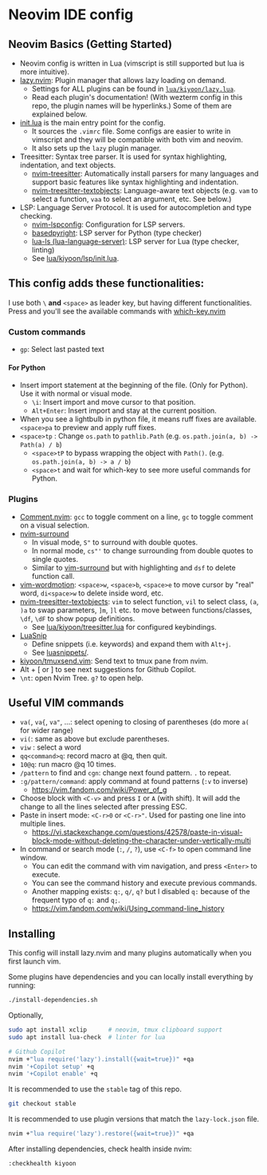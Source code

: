 # Neovim IDE config

## Neovim Basics (Getting Started)

- Neovim config is written in Lua (vimscript is still supported but lua is more intuitive).
- [lazy.nvim](https://github.com/folke/lazy.nvim): Plugin manager that allows lazy loading on demand.
    - Settings for ALL plugins can be found in [`lua/kiyoon/lazy.lua`](lua/kiyoon/lazy.lua).
    - Read each plugin's documentation! (With wezterm config in this repo, the plugin names will be hyperlinks.) Some of them are explained below.
- [init.lua](init.lua) is the main entry point for the config.
    - It sources the `.vimrc` file. Some configs are easier to write in vimscript and they will be compatible with both vim and neovim.
    - It also sets up the `lazy` plugin manager.
- Treesitter: Syntax tree parser. It is used for syntax highlighting, indentation, and text objects.
    - [nvim-treesitter](https://github.com/nvim-treesitter/nvim-treesitter): Automatically install parsers for many languages and support basic features like syntax highlighting and indentation.
    - [nvim-treesitter-textobjects](https://github.com/nvim-treesitter/nvim-treesitter-textobjects): Language-aware text objects (e.g. `vam` to select a function, `vaa` to select an argument, etc. See below.)
- LSP: Language Server Protocol. It is used for autocompletion and type checking.
    - [nvim-lspconfig](https://github.com/neovim/nvim-lspconfig): Configuration for LSP servers.
    - [basedpyright](https://github.com/DetachHead/basedpyright): LSP server for Python (type checker)
    - [lua-ls (lua-language-server)](https://github.com/LuaLS/lua-language-server): LSP server for Lua (type checker, linting)
    - See [lua/kiyoon/lsp/init.lua](lua/kiyoon/lsp/init.lua).



## This config adds these functionalities:

I use both `\` **and** `<space>` as leader key, but having different functionalities.  
Press and you'll see the available commands with [which-key.nvim](https://github.com/folke/which-key.nvim)

### Custom commands

- `gp`: Select last pasted text

#### For Python
- Insert import statement at the beginning of the file. (Only for Python). Use it with normal or visual mode.
    - `\i`: Insert import and move cursor to that position.
    - `Alt+Enter`: Insert import and stay at the current position.
- When you see a lightbulb in python file, it means ruff fixes are available. `<space>pa` to preview and apply ruff fixes.
- `<space>tp` : Change `os.path` to `pathlib.Path` (e.g. `os.path.join(a, b) -> Path(a) / b`)
    - `<space>tP` to bypass wrapping the object with `Path()`. (e.g. `os.path.join(a, b) -> a / b`)
    - `<space>t` and wait for which-key to see more useful commands for Python.

### Plugins

- [Comment.nvim](https://github.com/numToStr/Comment.nvim): `gcc` to toggle comment on a line, `gc` to toggle comment on a visual selection.
- [nvim-surround](https://github.com/kylechui/nvim-surround)
    - In visual mode, `S"` to surround with double quotes.
    - In normal mode, `cs"'` to change surrounding from double quotes to single quotes.
    - Similar to [vim-surround](https://github.com/tpope/vim-surround) but with highlighting and `dsf` to delete function call.
- [vim-wordmotion](https://github.com/chaoren/vim-wordmotion): `<space>w`, `<space>b`, `<space>e` to move cursor by "real" word, `di<space>w` to delete inside word, etc.
- [nvim-treesitter-textobjects](https://github.com/nvim-treesitter/nvim-treesitter-textobjects): `vim` to select function, `vil` to select class, `(a`, `)a` to swap parameters, `]m`, `]l` etc. to move between functions/classes, `\df`, `\dF` to show popup definitions.
    - See [lua/kiyoon/treesitter.lua](lua/kiyoon/treesitter.lua) for configured keybindings.
- [LuaSnip](https://github.com/L3MON4D3/LuaSnip)
    - Define snippets (i.e. keywords) and expand them with `Alt+j`.
    - See [luasnippets/](luasnippets/).
- [kiyoon/tmuxsend.vim](https://github.com/kiyoon/tmuxsend.vim): Send text to tmux pane from nvim.
- Alt + \[ or \] to see next suggestions for Github Copilot.
- `\nt`: open Nvim Tree. `g?` to open help.


## Useful VIM commands

- `va(`, `va{`, `va"`, ...: select opening to closing of parentheses (do more `a(` for wider range)
- `vi(`: same as above but exclude parentheses.
- `viw` : select a word
- `qq<command>q`: record macro at @q, then quit.
- `10@q`: run macro @q 10 times.
- `/pattern` to find and `cgn`: change next found pattern. `.` to repeat.
- `:g/pattern/command`: apply command at found patterns (`:v` to inverse)
    - <https://vim.fandom.com/wiki/Power_of_g>
- Choose block with `<C-v>` and press `I` or `A` (with shift). It will add the change to all the lines selected after pressing ESC.
- Paste in insert mode: `<C-r>0` or `<C-r>"`. Used for pasting one line into multiple lines.
    - <https://vi.stackexchange.com/questions/42578/paste-in-visual-block-mode-without-deleting-the-character-under-vertically-multi>
- In command or search mode (`:`, `/`, `?`), use `<C-f>` to open command line window.
    - You can edit the command with vim navigation, and press `<Enter>` to execute.
    - You can see the command history and execute previous commands.
    - Another mapping exists: `q:`, `q/`, `q?` but I disabled `q:` because of the frequent typo of `q:` and `q;`.
    - <https://vim.fandom.com/wiki/Using_command-line_history>


## Installing

This config will install lazy.nvim and many plugins automatically when you first launch vim.

Some plugins have dependencies and you can locally install everything by running:

```bash
./install-dependencies.sh
```

Optionally,

```bash
sudo apt install xclip		# neovim, tmux clipboard support
sudo apt install lua-check	# linter for lua

# Github Copilot
nvim +"lua require('lazy').install({wait=true})" +qa
nvim '+Copilot setup' +q
nvim '+Copilot enable' +q
```

It is recommended to use the `stable` tag of this repo.

```bash
git checkout stable
```

It is recommended to use plugin versions that match the `lazy-lock.json` file.

```bash
nvim +"lua require('lazy').restore({wait=true})" +qa
```

After installing dependencies, check health inside nvim:

```vim
:checkhealth kiyoon
```


